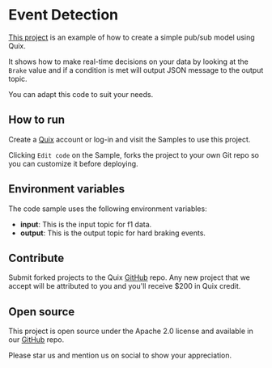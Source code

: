 # Event Detection

[This project](https://github.com/quixio/quix-samples/tree/main/python/transformations/Event-Detection) is an example of how to create a simple pub/sub model using Quix.

It shows how to make real-time decisions on your data by looking at the `Brake` value and if a condition is met will output JSON message to the output topic. 

You can adapt this code to suit your needs.

## How to run

Create a [Quix](https://portal.platform.quix.ai/self-sign-up?xlink=github) account or log-in and visit the Samples to use this project.

Clicking `Edit code` on the Sample, forks the project to your own Git repo so you can customize it before deploying.

## Environment variables

The code sample uses the following environment variables:

- **input**: This is the input topic for f1 data.
- **output**: This is the output topic for hard braking events.

## Contribute

Submit forked projects to the Quix [GitHub](https://github.com/quixio/quix-samples) repo. Any new project that we accept will be attributed to you and you'll receive $200 in Quix credit.

## Open source

This project is open source under the Apache 2.0 license and available in our [GitHub](https://github.com/quixio/quix-samples) repo.

Please star us and mention us on social to show your appreciation.

